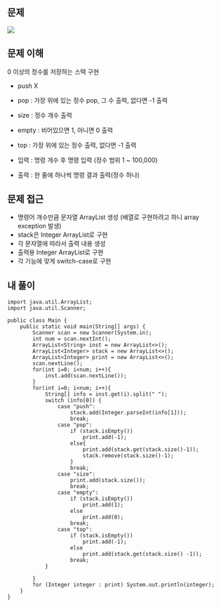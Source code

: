 ## 문제
![](https://velog.velcdn.com/images/zziglet/post/78e4e453-b0d1-4764-9337-37f242d9694a/image.png)

## 문제 이해
0 이상의 정수를 저장하는 스택 구현

- push X
- pop : 가장 위에 있는 정수 pop, 그 수 출력, 없다면 -1 출력
- size : 정수 개수 출력
- empty : 비어있으면 1, 아니면 0 출력
- top : 가장 위에 있는 정수 출력, 없다면 -1 출력


- 입력 : 명령 개수 후 명령 입력 (정수 범위 1 ~ 100,000)
- 출력 : 한 줄에 하나씩 명령 결과 출력(정수 하나)
## 문제 접근
- 명령어 개수만큼 문자열 ArrayList 생성
(배열로 구현하려고 하니 array exception 발생)
- stack은 Integer ArrayList로 구현
- 각 문자열에 따라서 출력 내용 생성
- 출력용 Integer ArrayList로 구현
- 각 기능에 맞게 switch-case로 구현

## 내 풀이
```
import java.util.ArrayList;
import java.util.Scanner;

public class Main {
    public static void main(String[] args) {
        Scanner scan = new Scanner(System.in);
        int num = scan.nextInt();
        ArrayList<String> inst = new ArrayList<>();
        ArrayList<Integer> stack = new ArrayList<>();
        ArrayList<Integer> print = new ArrayList<>();
        scan.nextLine();
        for(int i=0; i<num; i++){
            inst.add(scan.nextLine());
        }
        for(int i=0; i<num; i++){
            String[] info = inst.get(i).split(" ");
            switch (info[0]) {
                case "push":
                    stack.add(Integer.parseInt(info[1]));
                    break;
                case "pop":
                    if (stack.isEmpty())
                        print.add(-1);
                    else{
                        print.add(stack.get(stack.size()-1));
                        stack.remove(stack.size()-1);
                    }
                    break;
                case "size":
                    print.add(stack.size());
                    break;
                case "empty":
                    if (stack.isEmpty())
                        print.add(1);
                    else
                        print.add(0);
                    break;
                case "top":
                    if (stack.isEmpty())
                        print.add(-1);
                    else
                        print.add(stack.get(stack.size() -1));
                    break;
            }

        }
        for (Integer integer : print) System.out.println(integer);
    }
}
```
